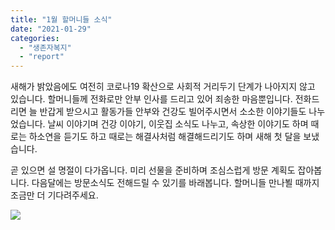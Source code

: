 ```yaml
---
title: "1월 할머니들 소식"
date: "2021-01-29"
categories: 
  - "생존자복지"
  - "report"
---
```


새해가 밝았음에도 여전히 코로나19 확산으로 사회적 거리두기 단계가 나아지지 않고 있습니다. 할머니들께 전화로만 안부 인사를 드리고 있어 죄송한 마음뿐입니다. 전화드리면 늘 반갑게 받으시고 활동가들 안부와 건강도 빌어주시면서 소소한 이야기들도 나누었습니다. 날씨 이야기며 건강 이야기, 이웃집 소식도 나누고, 속상한 이야기도 하며 때로는 하소연을 듣기도 하고 때로는 해결사처럼 해결해드리기도 하며 새해 첫 달을 보냈습니다.

곧 있으면 설 명절이 다가옵니다. 미리 선물을 준비하며 조심스럽게 방문 계획도 잡아봅니다. 다음달에는 방문소식도 전해드릴 수 있기를 바래봅니다. 할머니들 만나뵐 때까지 조금만 더 기다려주세요.

![](https://womenandwar.net/kr/wp-content/uploads/2021/02/제목을-입력해주세요._006-1.jpg)
